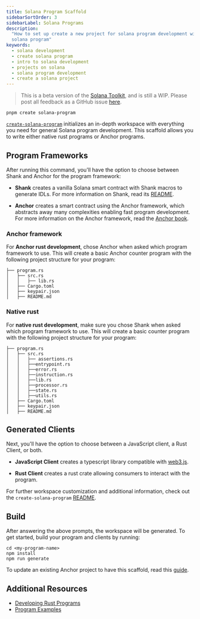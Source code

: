 ```yaml
---
title: Solana Program Scaffold
sidebarSortOrder: 3
sidebarLabel: Solana Programs
description:
  "How to set up create a new project for solana program development with create
  solana program"
keywords:
  - solana development
  - create solana program
  - intro to solana development
  - projects on solana
  - solana program development
  - create a solana project
---
```


> This is a beta version of the [Solana Toolkit](/docs/toolkit/index.md), and is
> still a WIP. Please post all feedback as a GitHub issue
> [here](https://github.com/solana-foundation/developer-content/issues/new?title=%5Btoolkit%5D%20).

```shell
pnpm create solana-program
```

[`create-solana-program`](https://github.com/solana-program/create-solana-program)
initializes an in-depth workspace with everything you need for general Solana
program development. This scaffold allows you to write either native rust
programs or Anchor programs.

## Program Frameworks

After running this command, you'll have the option to choose between Shank and
Anchor for the program framework:

- **Shank** creates a vanilla Solana smart contract with Shank macros to
  generate IDLs. For more information on Shank, read its
  [README](https://github.com/metaplex-foundation/shank).

- **Anchor** creates a smart contract using the Anchor framework, which
  abstracts away many complexities enabling fast program development. For more
  information on the Anchor framework, read the
  [Anchor book](https://www.anchor-lang.com/).

### Anchor framework

For **Anchor rust development**, chose Anchor when asked which program framework
to use. This will create a basic Anchor counter program with the following
project structure for your program:

```shell
├── program.rs
│   ├── src.rs
│   │   ├── lib.rs
│   ├── Cargo.toml
│   ├── keypair.json
│   ├── README.md
```

### Native rust

For **native rust development**, make sure you chose Shank when asked which
program framework to use. This will create a basic counter program with the
following project structure for your program:

```shell
├── program.rs
│   ├── src.rs
│   │   ├── assertions.rs
│   │   ├──entrypoint.rs
│   │   ├──error.rs
│   │   ├──instruction.rs
│   │   ├──lib.rs
│   │   ├──processor.rs
│   │   ├──state.rs
│   │   ├──utils.rs
│   ├── Cargo.toml
│   ├── keypair.json
│   ├── README.md
```

## Generated Clients

Next, you'll have the option to choose between a JavaScript client, a Rust
Client, or both.

- **JavaScript Client** creates a typescript library compatible with
  [web3.js](https://solana-labs.github.io/solana-web3.js/).

- **Rust Client** creates a rust crate allowing consumers to interact with the
  program.

For further workspace customization and additional information, check out the
`create-solana-program`
[README](https://github.com/solana-program/create-solana-program?tab=readme-ov-file).

## Build

After answering the above prompts, the workspace will be generated. To get
started, build your program and clients by running:

```shell
cd <my-program-name>
npm install
npm run generate
```

To update an existing Anchor project to have this scaffold, read this
[guide](/docs/toolkit/projects/existing-project.md).

## Additional Resources

- [Developing Rust Programs](/docs/programs/rust/index.md)
- [Program Examples](https://github.com/solana-developers/program-examples)
